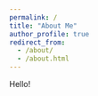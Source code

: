 ```yaml
---
permalink: /
title: "About Me"
author_profile: true
redirect_from: 
  - /about/
  - /about.html
---
```


Hello!
